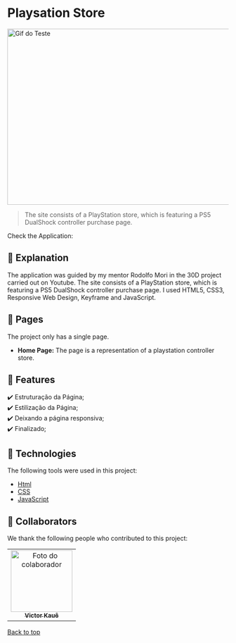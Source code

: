 # Playsation Store

<img src="./img/playstationstore.gif" width="800px" height="400px" alt="Gif do Teste">

>  The site consists of a PlayStation store, which is featuring a PS5 DualShock controller purchase page.

Check the Application: 
## :page_facing_up: Explanation

The application was guided by my mentor Rodolfo Mori in the 30D project carried out on Youtube. The site consists of a PlayStation store, which is featuring a PS5 DualShock controller purchase page. I used HTML5, CSS3, Responsive Web Design, Keyframe and JavaScript.
## 📁 Pages

The project only has a single page.

- **Home Page:** The page is a representation of a playstation controller store.
## :dart: Features ##

:heavy_check_mark: Estruturação da Página;\
:heavy_check_mark: Estilização da Página;\
:heavy_check_mark: Deixando a página responsiva;\
:heavy_check_mark: Finalizado;

## :rocket: Technologies ##

The following tools were used in this project:

- [Html](https://developer.mozilla.org/pt-BR/docs/Web/HTML/Element/html/)  
- [CSS](https://developer.mozilla.org/pt-BR/docs/Web/CSS)  
- [JavaScript](https://developer.mozilla.org/pt-BR/docs/Web/JavaScript) 

## 🤝 Collaborators

We thank the following people who contributed to this project:

<table>
  <tr>
    <td align="center">
      <a href="#">
        <img src="./myprofile.jpg" width="140px;" alt="Foto do colaborador"/><br>
        <sub>
          <b>Victor Kauê</b>
        </sub>
      </a>
    </td>
  </tr>
</table>


<a href="#top">Back to top</a>

